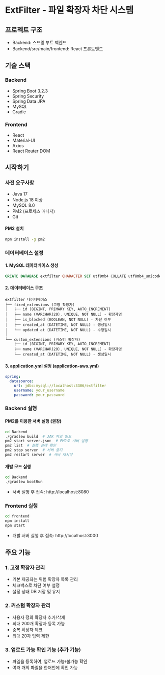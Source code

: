 # ExtFilter - 파일 확장자 차단 시스템

## 프로젝트 구조
- Backend: 스프링 부트 백엔드
- Backend/src/main/frontend: React 프론트엔드

## 기술 스택
### Backend
- Spring Boot 3.2.3
- Spring Security
- Spring Data JPA
- MySQL
- Gradle

### Frontend
- React
- Material-UI
- Axios
- React Router DOM

## 시작하기

### 사전 요구사항
- Java 17
- Node.js 18 이상
- MySQL 8.0
- PM2 (프로세스 매니저)
- Git

#### PM2 설치
```bash
npm install -g pm2
```

### 데이터베이스 설정

#### 1. MySQL 데이터베이스 생성
```sql
CREATE DATABASE extfilter CHARACTER SET utf8mb4 COLLATE utf8mb4_unicode_ci;
```

#### 2. 데이터베이스 구조
```
extfilter 데이터베이스
├── fixed_extensions (고정 확장자)
│   ├── id (BIGINT, PRIMARY KEY, AUTO_INCREMENT)
│   ├── name (VARCHAR(20), UNIQUE, NOT NULL) - 확장자명
│   ├── is_blocked (BOOLEAN, NOT NULL) - 차단 여부
│   ├── created_at (DATETIME, NOT NULL) - 생성일시
│   └── updated_at (DATETIME, NOT NULL) - 수정일시
│
└── custom_extensions (커스텀 확장자)
    ├── id (BIGINT, PRIMARY KEY, AUTO_INCREMENT)
    ├── name (VARCHAR(20), UNIQUE, NOT NULL) - 확장자명
    └── created_at (DATETIME, NOT NULL) - 생성일시
```

#### 3. application.yml 설정 (application-aws.yml)
```yaml
spring:
  datasource:
    url: jdbc:mysql://localhost:3306/extfilter
    username: your_username
    password: your_password
```

### Backend 실행

#### PM2를 이용한 서버 실행 (권장)
```bash
cd Backend
./gradlew build  # JAR 파일 빌드
pm2 start server.json  # PM2로 서버 실행
pm2 list  # 실행 상태 확인
pm2 stop server  # 서버 중지
pm2 restart server  # 서버 재시작
```

#### 개발 모드 실행
```bash
cd Backend
./gradlew bootRun
```

- 서버 실행 후 접속: http://localhost:8080

### Frontend 실행
```bash
cd frontend
npm install
npm start
```
- 개발 서버 실행 후 접속: http://localhost:3000

## 주요 기능

### 1. 고정 확장자 관리
- 기본 제공되는 위험 확장자 목록 관리
- 체크박스로 차단 여부 설정
- 설정 상태 DB 저장 및 유지

### 2. 커스텀 확장자 관리
- 사용자 정의 확장자 추가/삭제
- 최대 200개 확장자 등록 가능
- 중복 확장자 체크
- 최대 20자 입력 제한

### 3. 업로드 가능 확인 기능 (추가 기능)
- 파일을 등록하여, 업로드 가능/불가능 확인
- 여러 개의 파일을 한꺼번에 확인 가능